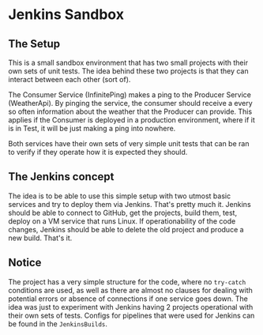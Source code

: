 # Jenkins Sandbox

## The Setup

This is a small sandbox environment that has two small projects with their own sets of unit tests. The idea behind these two projects is that they can interact between each other (sort of).

The Consumer Service (InfinitePing) makes a ping to the Producer Service (WeatherApi). By pinging the service, the consumer should receive a every so often information about the weather that the Producer can provide. This applies if the Consumer is deployed in a production environment, where if it is in Test, it will be just making a ping into nowhere.

Both services have their own sets of very simple unit tests that can be ran to verify if they operate how it is expected they should.

## The Jenkins concept

The idea is to be able to use this simple setup with two utmost basic services and try to deploy them via Jenkins. That's pretty much it. Jenkins should be able to connect to GitHub, get the projects, build them, test, deploy on a VM service that runs Linux. If operationability of the code changes, Jenkins should be able to delete the old project and produce a new build. That's it.

## Notice

The project has a very simple structure for the code, where no `try-catch` conditions are used, as well as there are almost no clauses for dealing with potential errors or absence of connections if one service goes down. The idea was just to experiment with Jenkins having 2 projects operational with their own sets of tests. Configs for pipelines that were used for Jenkins can be found in the `JenkinsBuilds`. 